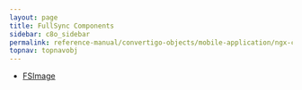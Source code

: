 ```yaml
---
layout: page
title: FullSync Components
sidebar: c8o_sidebar
permalink: reference-manual/convertigo-objects/mobile-application/ngx-components/fullsync-components/
topnav: topnavobj
---
```

* [FSImage](fsimage/)
